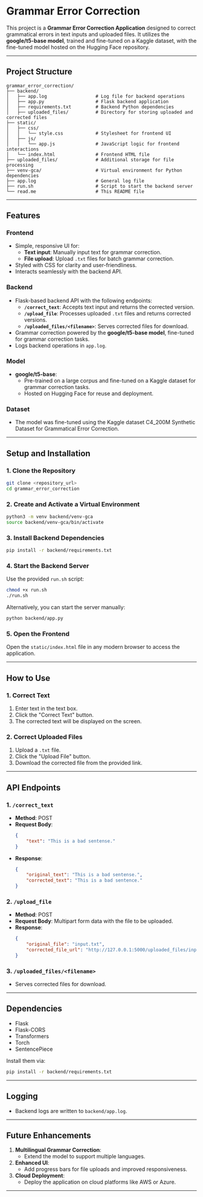# Grammar Error Correction

This project is a **Grammar Error Correction Application** designed to correct grammatical errors in text inputs and uploaded files. It utilizes the **google/t5-base model**, trained and fine-tuned on a Kaggle dataset, with the fine-tuned model hosted on the Hugging Face repository.

---

## **Project Structure**

```
grammar_error_correction/
├── backend/
│   ├── app.log                  # Log file for backend operations
│   ├── app.py                   # Flask backend application
│   ├── requirements.txt         # Backend Python dependencies
│   ├── uploaded_files/          # Directory for storing uploaded and corrected files
├── static/
│   ├── css/
│   │   └── style.css            # Stylesheet for frontend UI
│   ├── js/
│   │   └── app.js               # JavaScript logic for frontend interactions
│   └── index.html               # Frontend HTML file
├── uploaded_files/              # Additional storage for file processing
├── venv-gca/                    # Virtual environment for Python dependencies
├── app.log                      # General log file
├── run.sh                       # Script to start the backend server
└── read.me                      # This README file
```

---

## **Features**

### **Frontend**
- Simple, responsive UI for:
  - **Text input**: Manually input text for grammar correction.
  - **File upload**: Upload `.txt` files for batch grammar correction.
- Styled with CSS for clarity and user-friendliness.
- Interacts seamlessly with the backend API.

### **Backend**
- Flask-based backend API with the following endpoints:
  - **`/correct_text`**: Accepts text input and returns the corrected version.
  - **`/upload_file`**: Processes uploaded `.txt` files and returns corrected versions.
  - **`/uploaded_files/<filename>`**: Serves corrected files for download.
- Grammar correction powered by the **google/t5-base model**, fine-tuned for grammar correction tasks.
- Logs backend operations in `app.log`.

### **Model**
- **google/t5-base**:
  - Pre-trained on a large corpus and fine-tuned on a Kaggle dataset for grammar correction tasks.
  - Hosted on Hugging Face for reuse and deployment.

### **Dataset**
- The model was fine-tuned using the Kaggle dataset C4_200M Synthetic Dataset for Grammatical Error Correction.

---

## **Setup and Installation**

### **1. Clone the Repository**
```bash
git clone <repository_url>
cd grammar_error_correction
```

### **2. Create and Activate a Virtual Environment**
```bash
python3 -m venv backend/venv-gca
source backend/venv-gca/bin/activate
```

### **3. Install Backend Dependencies**
```bash
pip install -r backend/requirements.txt
```

### **4. Start the Backend Server**
Use the provided `run.sh` script:
```bash
chmod +x run.sh
./run.sh
```

Alternatively, you can start the server manually:
```bash
python backend/app.py
```

### **5. Open the Frontend**
Open the `static/index.html` file in any modern browser to access the application.

---

## **How to Use**

### **1. Correct Text**
1. Enter text in the text box.
2. Click the "Correct Text" button.
3. The corrected text will be displayed on the screen.

### **2. Correct Uploaded Files**
1. Upload a `.txt` file.
2. Click the "Upload File" button.
3. Download the corrected file from the provided link.

---

## **API Endpoints**

### **1. `/correct_text`**
- **Method**: POST
- **Request Body**:
  ```json
  {
      "text": "This is a bad sentense."
  }
  ```
- **Response**:
  ```json
  {
      "original_text": "This is a bad sentense.",
      "corrected_text": "This is a bad sentence."
  }
  ```

### **2. `/upload_file`**
- **Method**: POST
- **Request Body**: Multipart form data with the file to be uploaded.
- **Response**:
  ```json
  {
      "original_file": "input.txt",
      "corrected_file_url": "http://127.0.0.1:5000/uploaded_files/input_corrected.txt"
  }
  ```

### **3. `/uploaded_files/<filename>`**
- Serves corrected files for download.

---

## **Dependencies**
- Flask
- Flask-CORS
- Transformers
- Torch
- SentencePiece

Install them via:
```bash
pip install -r backend/requirements.txt
```

---

## **Logging**
- Backend logs are written to `backend/app.log`.

---

## **Future Enhancements**
1. **Multilingual Grammar Correction**:
   - Extend the model to support multiple languages.
2. **Enhanced UI**:
   - Add progress bars for file uploads and improved responsiveness.
3. **Cloud Deployment**:
   - Deploy the application on cloud platforms like AWS or Azure.

---
